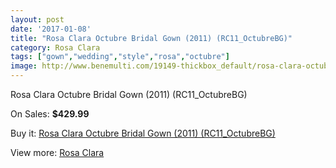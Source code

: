 ```yaml
---
layout: post
date: '2017-01-08'
title: "Rosa Clara Octubre Bridal Gown (2011) (RC11_OctubreBG)"
category: Rosa Clara
tags: ["gown","wedding","style","rosa","octubre"]
image: http://www.benemulti.com/19149-thickbox_default/rosa-clara-octubre-bridal-gown-2011-rc11octubrebg.jpg
---
```

Rosa Clara Octubre Bridal Gown (2011) (RC11_OctubreBG)

On Sales: **$429.99**
<a href="https://www.benemulti.com/en/rosa-clara/7248-rosa-clara-octubre-bridal-gown-2011-rc11octubrebg.html"><amp-img layout="responsive" width="600" height="600" src="//www.benemulti.com/19149-thickbox_default/rosa-clara-octubre-bridal-gown-2011-rc11octubrebg.jpg" alt="Rosa Clara Octubre Bridal Gown (2011) (RC11_OctubreBG) 0" /></a>
<a href="https://www.benemulti.com/en/rosa-clara/7248-rosa-clara-octubre-bridal-gown-2011-rc11octubrebg.html"><amp-img layout="responsive" width="600" height="600" src="//www.benemulti.com/19151-thickbox_default/rosa-clara-octubre-bridal-gown-2011-rc11octubrebg.jpg" alt="Rosa Clara Octubre Bridal Gown (2011) (RC11_OctubreBG) 1" /></a>
<a href="https://www.benemulti.com/en/rosa-clara/7248-rosa-clara-octubre-bridal-gown-2011-rc11octubrebg.html"><amp-img layout="responsive" width="600" height="600" src="//www.benemulti.com/19150-thickbox_default/rosa-clara-octubre-bridal-gown-2011-rc11octubrebg.jpg" alt="Rosa Clara Octubre Bridal Gown (2011) (RC11_OctubreBG) 2" /></a>

Buy it: [Rosa Clara Octubre Bridal Gown (2011) (RC11_OctubreBG)](https://www.benemulti.com/en/rosa-clara/7248-rosa-clara-octubre-bridal-gown-2011-rc11octubrebg.html "Rosa Clara Octubre Bridal Gown (2011) (RC11_OctubreBG)")

View more: [Rosa Clara](https://www.benemulti.com/en/60-rosa-clara "Rosa Clara")